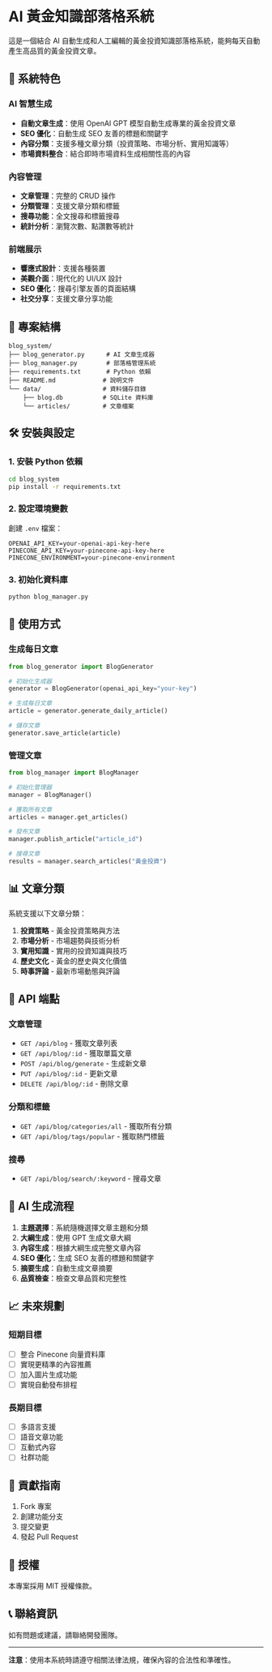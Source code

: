 # AI 黃金知識部落格系統

這是一個結合 AI 自動生成和人工編輯的黃金投資知識部落格系統，能夠每天自動產生高品質的黃金投資文章。

## 🚀 系統特色

### AI 智慧生成
- **自動文章生成**：使用 OpenAI GPT 模型自動生成專業的黃金投資文章
- **SEO 優化**：自動生成 SEO 友善的標題和關鍵字
- **內容分類**：支援多種文章分類（投資策略、市場分析、實用知識等）
- **市場資料整合**：結合即時市場資料生成相關性高的內容

### 內容管理
- **文章管理**：完整的 CRUD 操作
- **分類管理**：支援文章分類和標籤
- **搜尋功能**：全文搜尋和標籤搜尋
- **統計分析**：瀏覽次數、點讚數等統計

### 前端展示
- **響應式設計**：支援各種裝置
- **美觀介面**：現代化的 UI/UX 設計
- **SEO 優化**：搜尋引擎友善的頁面結構
- **社交分享**：支援文章分享功能

## 📁 專案結構

```
blog_system/
├── blog_generator.py      # AI 文章生成器
├── blog_manager.py        # 部落格管理系統
├── requirements.txt       # Python 依賴
├── README.md             # 說明文件
└── data/                 # 資料儲存目錄
    ├── blog.db           # SQLite 資料庫
    └── articles/         # 文章檔案
```

## 🛠️ 安裝與設定

### 1. 安裝 Python 依賴

```bash
cd blog_system
pip install -r requirements.txt
```

### 2. 設定環境變數

創建 `.env` 檔案：

```env
OPENAI_API_KEY=your-openai-api-key-here
PINECONE_API_KEY=your-pinecone-api-key-here
PINECONE_ENVIRONMENT=your-pinecone-environment
```

### 3. 初始化資料庫

```bash
python blog_manager.py
```

## 🎯 使用方式

### 生成每日文章

```python
from blog_generator import BlogGenerator

# 初始化生成器
generator = BlogGenerator(openai_api_key="your-key")

# 生成每日文章
article = generator.generate_daily_article()

# 儲存文章
generator.save_article(article)
```

### 管理文章

```python
from blog_manager import BlogManager

# 初始化管理器
manager = BlogManager()

# 獲取所有文章
articles = manager.get_articles()

# 發布文章
manager.publish_article("article_id")

# 搜尋文章
results = manager.search_articles("黃金投資")
```

## 📊 文章分類

系統支援以下文章分類：

1. **投資策略** - 黃金投資策略與方法
2. **市場分析** - 市場趨勢與技術分析
3. **實用知識** - 實用的投資知識與技巧
4. **歷史文化** - 黃金的歷史與文化價值
5. **時事評論** - 最新市場動態與評論

## 🔧 API 端點

### 文章管理
- `GET /api/blog` - 獲取文章列表
- `GET /api/blog/:id` - 獲取單篇文章
- `POST /api/blog/generate` - 生成新文章
- `PUT /api/blog/:id` - 更新文章
- `DELETE /api/blog/:id` - 刪除文章

### 分類和標籤
- `GET /api/blog/categories/all` - 獲取所有分類
- `GET /api/blog/tags/popular` - 獲取熱門標籤

### 搜尋
- `GET /api/blog/search/:keyword` - 搜尋文章

## 🤖 AI 生成流程

1. **主題選擇**：系統隨機選擇文章主題和分類
2. **大綱生成**：使用 GPT 生成文章大綱
3. **內容生成**：根據大綱生成完整文章內容
4. **SEO 優化**：生成 SEO 友善的標題和關鍵字
5. **摘要生成**：自動生成文章摘要
6. **品質檢查**：檢查文章品質和完整性

## 📈 未來規劃

### 短期目標
- [ ] 整合 Pinecone 向量資料庫
- [ ] 實現更精準的內容推薦
- [ ] 加入圖片生成功能
- [ ] 實現自動發布排程

### 長期目標
- [ ] 多語言支援
- [ ] 語音文章功能
- [ ] 互動式內容
- [ ] 社群功能

## 🤝 貢獻指南

1. Fork 專案
2. 創建功能分支
3. 提交變更
4. 發起 Pull Request

## 📄 授權

本專案採用 MIT 授權條款。

## 📞 聯絡資訊

如有問題或建議，請聯絡開發團隊。

---

**注意**：使用本系統時請遵守相關法律法規，確保內容的合法性和準確性。 